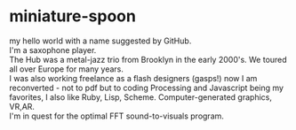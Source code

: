 # miniature-spoon
my hello world with a name suggested by GitHub.<br>
I'm a saxophone player.<br>
The Hub was a metal-jazz trio from Brooklyn in the early 2000's. We toured all over Europe for many years.<br>
I was also working freelance as a flash designers (gasps!) now I am reconverted - not to pdf but to coding Processing and Javascript being my favorites, I also like Ruby, Lisp, Scheme. Computer-generated graphics, VR,AR.<br>
I'm in quest for the optimal FFT sound-to-visuals program.
